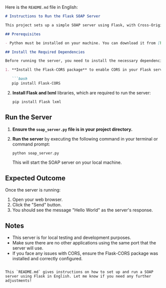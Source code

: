Here is the `README.md` file in English:

```markdown
# Instructions to Run the Flask SOAP Server

This project sets up a simple SOAP server using Flask, with Cross-Origin Resource Sharing (CORS) enabled.

## Prerequisites

- Python must be installed on your machine. You can download it from [here](https://www.python.org/downloads).

## Install the Required Dependencies

Before running the server, you need to install the necessary dependencies.

1. **Install the Flask-CORS package** to enable CORS in your Flask server:

   ```bash
   pip install Flask-CORS
   ```

2. **Install Flask and lxml** libraries, which are required to run the server:

   ```bash
   pip install Flask lxml
   ```

## Run the Server

1. **Ensure the `soap_server.py` file is in your project directory.**

2. **Run the server** by executing the following command in your terminal or command prompt:

   ```bash
   python soap_server.py
   ```

   This will start the SOAP server on your local machine.

## Expected Outcome

Once the server is running:

1. Open your web browser.
2. Click the "Send" button.
3. You should see the message "Hello World" as the server's response.

## Notes

- This server is for local testing and development purposes.
- Make sure there are no other applications using the same port that the server will use.
- If you face any issues with CORS, ensure the Flask-CORS package was installed and correctly configured.
```

This `README.md` gives instructions on how to set up and run a SOAP server using Flask in English. Let me know if you need any further adjustments!